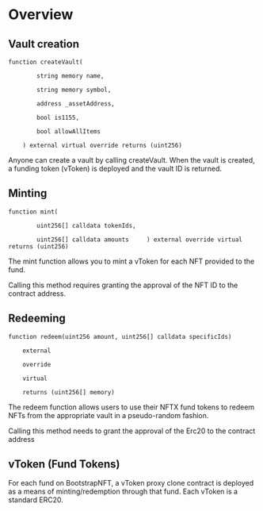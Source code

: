 # Overview

## Vault creation

````
function createVault(

        string memory name,

        string memory symbol,

        address _assetAddress,

        bool is1155,

        bool allowAllItems

    ) external virtual override returns (uint256)
````

Anyone can create a vault by calling createVault. When the vault is created, a funding token (vToken) is deployed and the vault ID is returned.




## Minting
````
function mint(

        uint256[] calldata tokenIds,

        uint256[] calldata amounts     ) external override virtual returns (uint256)

````
The mint function allows you to mint a vToken for each NFT provided to the fund.

Calling this method requires granting the approval of the NFT ID to the contract address.



## Redeeming

````
function redeem(uint256 amount, uint256[] calldata specificIds)

    external

    override

    virtual

    returns (uint256[] memory)
````

The redeem function allows users to use their NFTX fund tokens to redeem NFTs from the appropriate vault in a pseudo-random fashion.

Calling this method needs to grant the approval of the Erc20 to the contract address


## vToken (Fund Tokens)
For each fund on BootstrapNFT, a vToken proxy clone contract is deployed as a means of minting/redemption through that fund. Each vToken is a standard ERC20.

